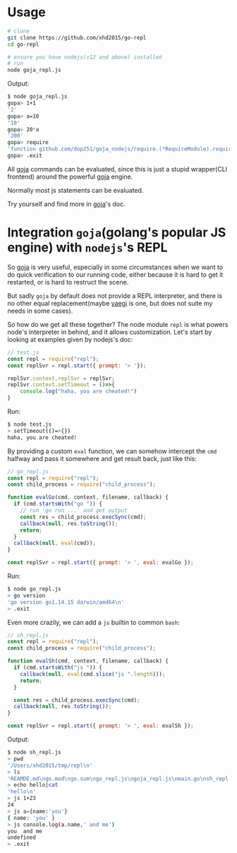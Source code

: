 # Usage
```bash
# clone
git clone https://github.com/xhd2015/go-repl
cd go-repl

# ensure you have nodejs(v12 and above) installed
# run
node goja_repl.js
```

Output:
```bash
$ node goja_repl.js 
gopa> 1+1
'2'
gopa> a=10
'10'
gopa> 20*a
'200'
gopa> require
'function github.com/dop251/goja_nodejs/require.(*RequireModule).require-fm() { [native code] }'
gopa> .exit
```
All [goja](https://github.com/dop251/goja) commands can be evaluated, since this is just a stupid wrapper(CLI frontend) around the powerful [goja](https://github.com/dop251/goja) engine.

Normally most js statements can be evaluated.

Try yourself and find more in [goja](https://github.com/dop251/goja)'s doc.

# Integration `goja`(golang's popular JS engine) with `nodejs`'s REPL
So [goja](https://github.com/dop251/goja) is very useful, especially in some circumstances when we want to do quick verification to our running code, either because it is hard to get it restarted, or is hard to restruct the scene.

But sadly `goja` by default does not provide a REPL interpreter, and there is no other equal replacement(maybe [yaegi](https://github.com/traefik/yaegi) is one, but does not suite my needs in some cases).

So how do we get all these together? 
The node module `repl` is what powers node's interpreter in behind, and it allows customization.
Let's start by looking at examples given by nodejs's doc:
```js
// test.js
const repl = require("repl");
const replSvr = repl.start({ prompt: '> '});

replSvr.context.replSvr = replSvr;
replSvr.context.setTimeout = ()=>{
    console.log("haha, you are cheated!")
}
```

Run:
```bash
$ node test.js
> setTimeout(()=>{})
haha, you are cheated!
```

By providing a custom `eval` function, we can somehow intercept the `cmd` halfway and pass it somewhere and get result back, just like this:
```js
// go_repl.js
const repl = require("repl");
const child_process = require("child_process");

function evalGo(cmd, context, filename, callback) {
  if (cmd.startsWith("go ")) {
    // run 'go run ...' and get output
    const res = child_process.execSync(cmd);
    callback(null, res.toString());
    return;
  }
  callback(null, eval(cmd));
}

const replSvr = repl.start({ prompt: '> ', eval: evalGo });
```
Run:
```bash
$ node go_repl.js 
> go version
'go version go1.14.15 darwin/amd64\n'
> .exit
```

Even more crazily, we can add a `js` builtin to common `bash`:
```js
// sh_repl.js
const repl = require("repl");
const child_process = require("child_process");

function evalSh(cmd, context, filename, callback) {
  if (cmd.startsWith("js ")) {
    callback(null, eval(cmd.slice("js ".length)));
    return;
  }

  const res = child_process.execSync(cmd);
  callback(null, res.toString());
}

const replSvr = repl.start({ prompt: '> ', eval: evalSh });
```


Output:
```bash
$ node sh_repl.js 
> pwd
'/Users/xhd2015/tmp/repl\n'
> ls
'REAMDE.md\ngo.mod\ngo.sum\ngo_repl.js\ngoja_repl.js\nmain.go\nsh_repl.js\n'
> echo hello|cat
'hello\n'
> js 1+23
24
> js a={name:'you'}
{ name: 'you' }
> js console.log(a.name,' and me')
you  and me
undefined
> .exit
```